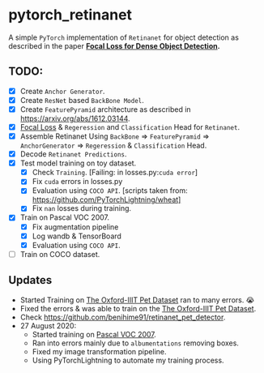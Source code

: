 # pytorch_retinanet
A simple `PyTorch` implementation of `Retinanet` for object detection as described in the paper **[Focal Loss for Dense Object Detection](https://arxiv.org/abs/1708.02002).**

## TODO: 
- [x] Create `Anchor Generator`.
- [x] Create `ResNet` based `BackBone Model`.
- [x] Create `FeaturePyramid` architecture as described in https://arxiv.org/abs/1612.03144.
- [x] [Focal Loss](https://arxiv.org/abs/1708.02002) & `Regeression` and `Classification` Head for `Retinanet`.
- [x] Assemble Retinanet Using `BackBone` => `FeaturePyramid` => `AnchorGenerator` => `Regeression` & `Classification` Head.
- [x] Decode `Retinanet Predictions`. 
- [x] Test model training on toy dataset.
  - [x] Check `Training`. [Failing: in losses.py:`cuda error`]
  - [x] Fix `cuda` errors in losses.py
  - [x] Evaluation using `COCO API`. [scripts taken from: https://github.com/PyTorchLightning/wheat]
  - [x] Fix `nan` losses during training.
- [x] Train on Pascal VOC 2007.
  - [x] Fix augmentation pipeline
  - [x] Log wandb & TensorBoard
  - [x] Evaluation using `COCO API`.
- [ ] Train on COCO dataset.

## Updates
- Started Training on [The Oxford-IIIT Pet Dataset](https://www.robots.ox.ac.uk/~vgg/data/pets/) ran to many errors. 😭
- Fixed the errors & was able to train on the [The Oxford-IIIT Pet Dataset](https://www.robots.ox.ac.uk/~vgg/data/pets/).
- Check https://github.com/benihime91/retinanet_pet_detector.
- 27 August 2020:
  - Started training on [Pascal VOC 2007](http://host.robots.ox.ac.uk/pascal/VOC/voc2007/index.html).
  - Ran into errors mainly due to `albumentations` removing boxes.
  - Fixed my image transformation pipeline.
  - Using PyTorchLightning to automate my training process.
